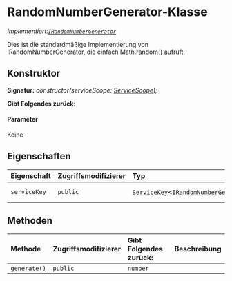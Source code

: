 # <a name="randomnumbergenerator-class"></a>RandomNumberGenerator-Klasse

_Implementiert:[`IRandomNumberGenerator`](../sp-core-library/irandomnumbergenerator.md)_





Dies ist die standardmäßige Implementierung von IRandomNumberGenerator, die einfach Math.random() aufruft.


## <a name="constructor"></a>Konstruktor


**Signatur:** _constructor(serviceScope: [ServiceScope](../sp-core-library/servicescope.md));_

**Gibt Folgendes zurück**: 



#### <a name="parameters"></a>Parameter
Keine


## <a name="properties"></a>Eigenschaften

| Eigenschaft     | Zugriffsmodifizierer | Typ | Beschreibung|
|:-------------|:----|:-------|:-----------|
|`serviceKey`     | `public` | [`ServiceKey`](../sp-core-library/servicekey.md)<[`IRandomNumberGenerator`](../sp-core-library/irandomnumbergenerator.md)> | Der Dienstschlüssel für IRandomNumberGenerator. |




## <a name="methods"></a>Methoden

| Methode       | Zugriffsmodifizierer | Gibt Folgendes zurück:  | Beschreibung|
|:-------------|:----|:-------|:-----------|
|[`generate()`](generate-randomnumbergenerator.md)     | `public` | `number` |  |





